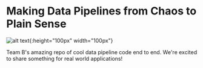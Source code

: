 # Making Data Pipelines from Chaos to Plain Sense
![alt text](https://00e9e64bac7ea9282c6f4bca6a0a5601dd3a2e7fbbfc3919b0-apidata.googleusercontent.com/download/storage/v1/b/team-b-logo/o/68747470733a2f2f6172617361746173617967696e2e6769746875622e696f2f6f70656e6c6f676f732f6c6f676f732f696d2d706f737369626c652e6a7067.jpeg?qk=AD5uMEs9wrlZs3bL5YXTR86wWsQJx55aYAH3IiBeM7S5MUkebT8thn9hWPBqXoW4bxRTbTFh7R8GsCuHy0fmljqsMTTFJUbijlWtTjwoV8yj77u7JSipqDYwrVJkvKqP61S-t0eEmCYIfb2nOzuq2f3d_J2ZGJwmgeCYjKw_5V-axHcenXmNAArUcLNEz2fzKSaYnp-g2KrwPLeZRxnCP8O4s3_nRxNS0GmoGa9ekJkUSvwaB7LDHIwEueLj-9cYsrTmYLUGyaB0JIHrEEJWN3ImiTzZbXO-35UJ6YhVwn9QhxFqqwWRah_lzBOS5taW7EJG77dsOE5J7mGlhNX5nbqzggxmBeyZzt_q2W0smWnt_i8z9KdNBxeN1lcR7j0AvhHW_ouciU7Qfb0WD17jHm9N5a0HDZSMmCeaejh6m_YaVqCAvzIpIeEVKauoJCh1Yf1vNyDzvswvn0YtZONcz2xuXyQTzNlkBQvZzoxthelHXHUw4OXDv6UKU6qosI4uLVSAguLVFUqSRblrBicBs8alwFPIwslNO3dm9rbRkeEWqgIYs_Px6BbS4YCsC6f-GrbJWUSjNsiQoHqZCHY1tk1kLzHvzOmbD4rwouYNVIRTWiWo60K7bB613Cl4SeQc5X0bjX99LK91HBXWgTfxar0DJw-WKTR-0sHF-_VitqIlG7C9KmW0w7-Q4hPv1OxBjcD0zsSgLJoKo0OvArJCxWCMOgoloz27Z6G3CtE7rcFCESfBVAR088lr12d3nU78-VyGr115WRW3WMvmXlH9ldVbhyWqu2OKruEplw7DErxnlypa_mJ12Z16CEB6oq_6zuyAtiMW6gSx_JDtGrOgH3gJVM3H3lICIeITQQU9vfN0WU-pcT8xxReX2mMZCQQVs_F0u2umVVpr){:height="100px" width="100px"}

Team B's amazing repo of cool data pipeline code end to end. We're excited to share something for real world applications!


